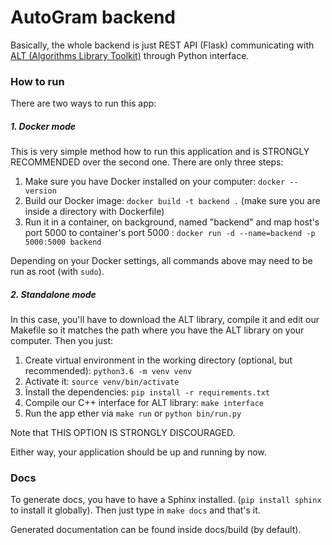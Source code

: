 # AutoGram backend

Basically, the whole backend is just REST API (Flask) communicating with [ALT (Algorithms Library Toolkit)][alt_gitlab] through Python interface.

[alt_gitlab]: https://gitlab.fit.cvut.cz/algorithms-library-toolkit/automata-library


### How to run

There are two ways to run this app:

##### 1. Docker mode

This is very simple method how to run this application and is STRONGLY RECOMMENDED over the second one. There are only three steps:
1. Make sure you have Docker installed on your computer: `docker --version`
2. Build our Docker image: `docker build -t backend .` (make sure you are inside a directory with Dockerfile)
3. Run it in a container, on background, named "backend" and map host's port 5000 to container's port 5000 : `docker run -d --name=backend -p 5000:5000 backend`
 
Depending on your Docker settings, all commands above may need to be run as root (with `sudo`). 

##### 2. Standalone mode

In this case, you'll have to download the ALT library, compile it and edit our Makefile so it matches the path where you have the ALT library on your computer. Then you just:
1. Create virtual environment in the working directory (optional, but recommended): `python3.6 -m venv venv`
2. Activate it: `source venv/bin/activate`
3. Ïnstall the dependencies: `pip install -r requirements.txt`
4. Compile our C++ interface for ALT library: `make interface`
5. Run the app ether via `make run` or `python bin/run.py`

Note that THIS OPTION IS STRONGLY DISCOURAGED.

Either way, your application should be up and running by now.


### Docs

To generate docs, you have to have a Sphinx installed. (`pip install sphinx` to install it globally). Then just type in `make docs` and that's it.

Generated documentation can be found inside docs/build (by default).